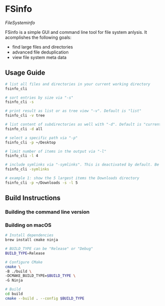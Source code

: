 # FSinfo 

_FileSysteminfo_

FSinfo is a simple GUI and command line tool for file system anlysis. It acomplishes the following goals:

* find large files and directories
* advanced file deduplication
* view file system meta data


## Usage Guide
```bash
# list all files and directories in your current working directory
fsinfo_cli

# sort entries by size via "-s"
fsinfo_cli -s

# print result as list or as tree view "-v". Default is "list"
fsinfo_cli -v tree

# list content of subdirectories as well with "-d". Default is "current"
fsinfo_cli -d all

# select a specific path via "-p"
fsinfo_cli -p ~/Desktop

# limit number of items in the output via "-l"
fsinfo_cli -l 4

# include symlinks via "-symlinks". This is deactivated by default. Be careful with this option!
fsinfo_cli -symlinks

# example 1: show the 5 largest items the Downloads directory
fsinfo_cli -p ~/Downloads -s -l 5
```

## Build Instructions
### Building the command line version
### Building on macOS
```bash
# Install dependencies
brew install cmake ninja

# BUILD_TYPE can be "Release" or "Debug"
BUILD_TYPE=Release

# Configure CMake
cmake \
-B ./build \
-DCMAKE_BUILD_TYPE=$BUILD_TYPE \
-G Ninja

# Build
cd build
cmake --build . --config $BUILD_TYPE
```